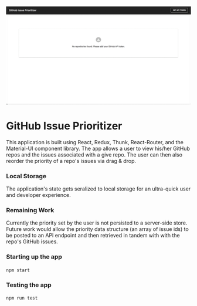 ![Screenshot](demo.gif)

# GitHub Issue Prioritizer

This application is built using React, Redux, Thunk, React-Router, and the Material-UI component library. The app allows a user to view his/her GitHub repos and the issues associated with a give repo. The user can then also reorder the priority of a repo's issues via drag & drop.

### Local Storage

The application's state gets seralized to local storage for an ultra-quick user and developer experience.

### Remaining Work

Currently the priority set by the user is not persisted to a server-side store. Future work would allow the priority data structure (an array of issue ids) to be posted to an API endpoint and then retrieved in tandem with with the repo's GitHub issues.

### Starting up the app
`npm start`

### Testing the app
`npm run test`
